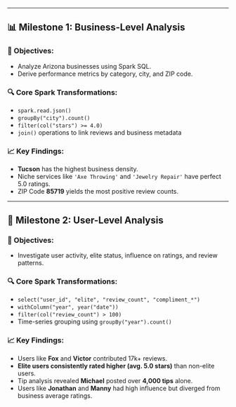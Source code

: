 
---

## 📊 Milestone 1: Business-Level Analysis

### 🔧 Objectives:
- Analyze Arizona businesses using Spark SQL.
- Derive performance metrics by category, city, and ZIP code.

### 🔍 Core Spark Transformations:
- `spark.read.json()`
- `groupBy("city").count()`
- `filter(col("stars") >= 4.0)`
- `join()` operations to link reviews and business metadata

### 📈 Key Findings:
- **Tucson** has the highest business density.
- Niche services like `'Axe Throwing'` and `'Jewelry Repair'` have perfect 5.0 ratings.
- ZIP Code **85719** yields the most positive review counts.

---

## 👤 Milestone 2: User-Level Analysis

### 🔧 Objectives:
- Investigate user activity, elite status, influence on ratings, and review patterns.

### 🔍 Core Spark Transformations:
- `select("user_id", "elite", "review_count", "compliment_*")`
- `withColumn("year", year("date"))`
- `filter(col("review_count") > 100)`
- Time-series grouping using `groupBy("year").count()`

### 📈 Key Findings:
- Users like **Fox** and **Victor** contributed 17k+ reviews.
- **Elite users consistently rated higher (avg. 5.0 stars)** than non-elite users.
- Tip analysis revealed **Michael** posted over **4,000 tips** alone.
- Users like **Jonathan** and **Manny** had high influence but diverged from business average ratings.

